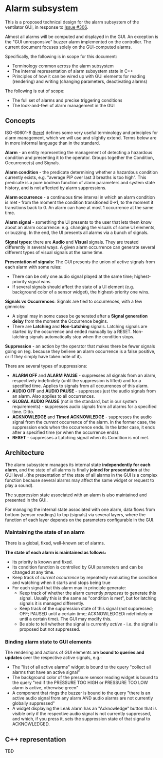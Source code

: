 # Alarm subsystem

This is a proposed technical design for the alarm subsystem of the ventilator GUI, in response to
[Issue #306](https://github.com/RespiraWorks/Ventilator/issues/306).

Almost all alarms will be computed and displayed in the GUI. An exception is the "GUI unresponsive" buzzer alarm
implemented on the controller. The current document focuses solely on the GUI-computed alarms.

Specifically, the following is in scope for this document:
* Terminology common across the alarm subsystem
* The internal representation of alarm subsystem state in C++
* Principles of how it can be wired up with GUI elements for reading (rendering) and writing (changing parameters,
deactivating alarms)

The following is out of scope:
* The full set of alarms and precise triggering conditions
* The look-and-feel of alarm management in the GUI

## Concepts

ISO-60601-8 ([here](https://www.iso.org/standard/41986.html)) defines some
very useful terminology and principles for alarm management, which we will use and slightly extend. Terms below are in
more informal language than in the standard.

**Alarm** - an entity representing the management of detecting a hazardous condition and presenting it to the operator.
Groups together the Condition, Occurrence(s) and Signals.

**Alarm condition** - the predicate determining whether a hazardous condition currently exists, e.g. "average PIP over
last 3 breaths is too high". This predicate is a pure boolean function of alarm parameters and system state history, and
is not affected by alarm suppressions.

**Alarm occurrence** - a continuous time interval in which an alarm condition is met - from the moment the condition
transitioned 0->1, to the moment it transitions back to 0. An alarm can have at most 1 occurrence at the same time.

**Alarm signal** - something the UI presents to the user that lets them know about an alarm occurrence: e.g. changing
the visuals of some UI elements, or buzzing. In the end, the UI presents all alarms via a bunch of signals.

**Signal types**: there are **Audio** and **Visual** signals. They are treated differently in several ways. A given
alarm occurrence can generate several different types of visual signals at the same time.

**Presentation of signals:** The GUI presents the union of active signals from each alarm with some rules:
* There can be only one audio signal played at the same time; highest-priority signal wins.
* If several signals should affect the state of a UI element (e.g. background color of a sensor widget), the
highest-priority one wins.

**Signals vs Occurrences**: Signals are tied to occurrences, with a few gimmicks:
* A signal may in some cases be generated after a **Signal generation delay** from the moment the Occurrence begins.
* There are **Latching** and **Non-Latching** signals. Latching signals are started by the occurrence and ended manually
by a RESET. Non-latching signals automatically stop when the condition stops.

**Suppression** - an action by the operator that makes there be fewer signals going on (eg. because they believe an
alarm occurrence is a false positive, or if they simply have taken note of it).

There are several types of suppressions:
  * **ALARM OFF** and **ALARM PAUSE** - suppresses all signals from an alarm, respectively indefinitely (until the
    suppression is lifted) and for a specified time. Applies to signals from all occurrences of this alarm.
  * **AUDIO OFF** and **AUDIO PAUSE** - suppresses just the audio signals from an alarm. Also applies to all
    occurrences.
  * **GLOBAL AUDIO PAUSE** (not in the standard, but in our system requirements) - suppresses audio signals from all
    alarms for a specified time. Ditto.
  * **ACKNOWLEDGE** and **Timed ACKNOWLEDGE** - suppresses the audio signal from the _current_ occurrence of the alarm.
    In the former case, the suppression ends when the occurrence ends. In the latter case, it ends after a specified
    time (or when the occurrence ends).
  * **RESET** - suppresses a Latching signal when its Condition is not met.

## Architecture

The alarm subsystem manages its internal state **independently for each alarm**, and the state of all alarms is finally
**joined for presentation** at the GUI level _(the presentation of the state of all alarms in the GUI is a complex
function because several alarms may affect the same widget or request to play a sound).

The suppression state associated with an alarm is also maintained and presented in the GUI.

For managing the internal state associated with one alarm, data flows from bottom (sensor readings) to top (signals) via
several layers, where the function of each layer depends on the parameters configurable in the GUI.

### Maintaining the state of an alarm

There is a global, fixed, well-known set of alarms.

**The state of each alarm is maintained as follows:**
* Its priority is known and fixed.
* Its condition function is controlled by GUI parameters and can be changed at any time.
* Keep track of _current occurrence_ by repeatedly evaluating the condition and watching when it starts and stops being
  true
* For each signal that this alarm may in principle generate:
  * Keep track of whether the alarm currently _proposes_ to generate this signal. Usually this is the same as "condition
    is met", but for latching signals it is managed differently.
  * Keep track of the suppression state of this signal (not suppressed; OFF; PAUSED until a certain time; ACKNOWLEDGEDi
    ndefinitely or until a certain time). The GUI may modify this.
  * Be able to tell whether the signal is currently _active_ - i.e. the signal is proposed but not suppressed.

### Binding alarm state to GUI elements

The rendering and actions of GUI elements are **bound to queries and updates** over the respective active signals, e.g.:
* The "list of all active alarms" widget is bound to the query "collect all alarms that have an active signal"
* The background color of the pressure sensor reading widget is bound to the query "red if the PRESSURE TOO HIGH or
  PRESSURE TOO LOW alarm is active, otherwise green"
* A component that rings the buzzer is bound to the query "there is an active audio signal from any alarm AND audio
  alarms are not currently globally suppressed"
* A widget displaying the Leak alarm has an "Acknowledge" button that is visible only if the respective audio signal is
  not currently suppressed, and which, if you press it, sets the suppression state of that signal to ACKNOWLEDGED.

## C++ representation

TBD
